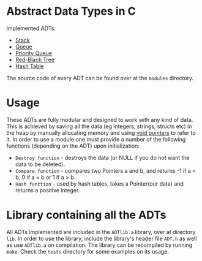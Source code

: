 # Abstract Data Types in C
Implemented ADTs:
* [Stack](https://github.com/pavlosdais/Abstract-Data-Types/tree/main/modules/Stack#readme)
* [Queue](https://github.com/pavlosdais/Abstract-Data-Types/tree/main/modules/Queue#readme)
* [Priority Queue](https://github.com/pavlosdais/Abstract-Data-Types/tree/main/modules/PriorityQueue#readme)
* [Red-Black Tree](https://github.com/pavlosdais/Abstract-Data-Types/tree/main/modules/RedBlackTree#readme)
* [Hash Table](https://github.com/pavlosdais/Abstract-Data-Types/tree/main/modules/HashTable#readme)

The source code of every ADT can be found over at the `modules` directory.

# Usage
These ADTs are fully modular and designed to work with any kind of data. This is achieved by saving all the data (eg integers, strings, structs etc) in the heap by manually allocating memory and using [void pointers](https://www.geeksforgeeks.org/void-pointer-c-cpp/) to refer to it. In order to use a module one must provide a number of the following functions (depending on the ADT) upon initialization:
* `Destroy function` - destroys the data (or NULL if you do not want the data to be deleted).
* `Compare function` - compares two Pointers a and b, and returns -1 if a < b, 0 if a = b or 1 if a > b.
* `Hash function` - used by hash tables, takes a Pointer(our data) and returns a positive integer.

# Library containing all the ADTs
All ADTs implemented are included in the `ADTlib.a` library, over at directory `lib`. In order to use the library, include the library's header file `ADT.h` as well as use `ADTlib.a` on compilation. The library can be recompiled by running `make`. Check the `tests` directory for some examples on its usage.
